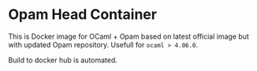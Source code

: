 # Opam Head Container

This is Docker image for OCaml + Opam based on latest official image but with updated Opam repository.
Usefull for `ocaml > 4.06.0`.

Build to docker hub is automated.
